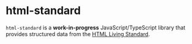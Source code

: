# html-standard

`html-standard` is a **work-in-progress** JavaScript/TypeScript library that provides structured data from the [HTML Living Standard](https://html.spec.whatwg.org/).
